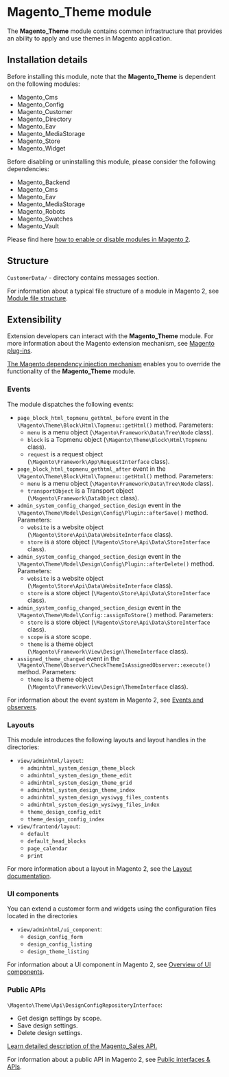 # Magento_Theme module

The **Magento_Theme** module contains common infrastructure that provides an ability to apply and use themes in Magento application.

## Installation details

Before installing this module, note that the **Magento_Theme** is dependent on the following modules:

- Magento_Cms
- Magento_Config
- Magento_Customer
- Magento_Directory
- Magento_Eav
- Magento_MediaStorage
- Magento_Store
- Magento_Widget

Before disabling or uninstalling this module, please consider the following dependencies:

- Magento_Backend
- Magento_Cms
- Magento_Eav
- Magento_MediaStorage
- Magento_Robots
- Magento_Swatches
- Magento_Vault

Please find here [how to enable or disable modules in Magento 2](https://devdocs.magento.com/guides/v2.4/install-gde/install/cli/install-cli-subcommands-enable.html).

## Structure

`CustomerData/` - directory contains messages section.

For information about a typical file structure of a module in Magento 2, see [Module file structure](https://devdocs.magento.com/guides/v2.4/extension-dev-guide/build/module-file-structure.html#module-file-structure).

## Extensibility

Extension developers can interact with the **Magento_Theme** module. For more information about the Magento extension mechanism, see [Magento plug-ins](https://devdocs.magento.com/guides/v2.4/extension-dev-guide/plugins.html).

[The Magento dependency injection mechanism](https://devdocs.magento.com/guides/v2.4/extension-dev-guide/depend-inj.html) enables you to override the functionality of the **Magento_Theme** module.

### Events

The module dispatches the following events:

- `page_block_html_topmenu_gethtml_before` event in the `\Magento\Theme\Block\Html\Topmenu::getHtml()` method. Parameters:
    - `menu` is a menu object (`\Magento\Framework\Data\Tree\Node` class).
    - `block` is a Topmenu object (`\Magento\Theme\Block\Html\Topmenu` class).
    - `request` is a request object (`\Magento\Framework\App\RequestInterface` class).
- `page_block_html_topmenu_gethtml_after` event in the `\Magento\Theme\Block\Html\Topmenu::getHtml()` method. Parameters:
    - `menu` is a menu object (`\Magento\Framework\Data\Tree\Node` class).
    - `transportObject` is a Transport object (`\Magento\Framework\DataObject` class).
- `admin_system_config_changed_section_design` event in the `\Magento\Theme\Model\Design\Config\Plugin::afterSave()` method. Parameters:
    - `website` is a website object (`\Magento\Store\Api\Data\WebsiteInterface` class).
    - `store` is a store object (`\Magento\Store\Api\Data\StoreInterface` class).
- `admin_system_config_changed_section_design` event in the `\Magento\Theme\Model\Design\Config\Plugin::afterDelete()` method. Parameters:
    - `website` is a website object (`\Magento\Store\Api\Data\WebsiteInterface` class).
    - `store` is a store object (`\Magento\Store\Api\Data\StoreInterface` class).
- `admin_system_config_changed_section_design` event in the `\Magento\Theme\Model\Config::assignToStore()` method. Parameters:
    - `store` is a store object (`\Magento\Store\Api\Data\StoreInterface` class).
    - `scope` is a store scope.
    - `theme` is a theme object (`\Magento\Framework\View\Design\ThemeInterface` class).
- `assigned_theme_changed` event in the `\Magento\Theme\Observer\CheckThemeIsAssignedObserver::execute()` method. Parameters:
    - `theme` is a theme object (`\Magento\Framework\View\Design\ThemeInterface` class).

For information about the event system in Magento 2, see [Events and observers](https://devdocs.magento.com/guides/v2.4/extension-dev-guide/events-and-observers.html#events).

### Layouts

This module introduces the following layouts and layout handles in the directories:

- `view/adminhtml/layout`:
    - `adminhtml_system_design_theme_block`
    - `adminhtml_system_design_theme_edit`
    - `adminhtml_system_design_theme_grid`
    - `adminhtml_system_design_theme_index`
    - `adminhtml_system_design_wysiwyg_files_contents`
    - `adminhtml_system_design_wysiwyg_files_index`
    - `theme_design_config_edit`
    - `theme_design_config_index`
- `view/frantend/layout`:
    - `default`
    - `default_head_blocks`
    - `page_calendar`
    - `print`

For more information about a layout in Magento 2, see the [Layout documentation](https://devdocs.magento.com/guides/v2.4/frontend-dev-guide/layouts/layout-overview.html).

### UI components

You can extend a customer form and widgets using the configuration files located in the directories 

- `view/adminhtml/ui_component`:
    - `design_config_form`
    - `design_config_listing`
    - `design_theme_listing`

For information about a UI component in Magento 2, see [Overview of UI components](https://devdocs.magento.com/guides/v2.4/ui_comp_guide/bk-ui_comps.html).

### Public APIs

`\Magento\Theme\Api\DesignConfigRepositoryInterface`:

   - Get design settings by scope.
   - Save design settings.
   - Delete design settings.

[Learn detailed description of the Magento_Sales API.](https://devdocs.magento.com/guides/v2.4/mrg/ce/Sales/services.html)

For information about a public API in Magento 2, see [Public interfaces & APIs](https://devdocs.magento.com/guides/v2.4/extension-dev-guide/api-concepts.html).

